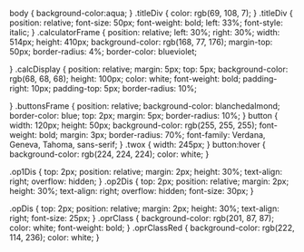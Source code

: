 body {
    background-color:aqua;
  }
  .titleDiv {
    color: rgb(69, 108, 7);
  }
  .titleDiv {
    position: relative;
    font-size: 50px;
    font-weight: bold;
    left: 33%;
    font-style: italic;
  }
  .calculatorFrame {
    position: relative;
    left: 30%;
    right: 30%;
    width: 514px;
    height: 410px;
    background-color: rgb(168, 77, 176);
    margin-top: 50px;
    border-radius: 4%;
    border-color: blueviolet;
   
  }
  .calcDisplay {
    position: relative;
    margin: 5px;
    top: 5px;
    background-color: rgb(68, 68, 68);
    height: 100px;
    color: white;
    font-weight: bold;
    padding-right: 10px;
    padding-top: 5px;
    border-radius: 10%;
    
    

  }
  .buttonsFrame {
    position: relative;
    background-color: blanchedalmond;
    border-color: blue;
    top: 2px;
    margin: 5px;
    border-radius: 10%;
  }
  button {
    width: 120px;
    height: 50px;
    background-color: rgb(255, 255, 255);
    font-weight: bold;
    margin: 3px;
    border-radius: 70%;
    font-family: Verdana, Geneva, Tahoma, sans-serif;
  }
  .twox {
    width: 245px;
  }
  button:hover {
    background-color: rgb(224, 224, 224);
    color: white;
  }
  
  .op1Dis {
    top: 2px;
    position: relative;
    margin: 2px;
    height: 30%;
    text-align: right;
    overflow: hidden;
  }
  .op2Dis {
    top: 2px;
    position: relative;
    margin: 2px;
    height: 30%;
    text-align: right;
    overflow: hidden;
    font-size: 30px;
  }
  
  .opDis {
    top: 2px;
    position: relative;
    margin: 2px;
    height: 30%;
    text-align: right;
    font-size: 25px;
  }
  .oprClass {
    background-color: rgb(201, 87, 87);
    color: white;
    font-weight: bold;
  }
  .oprClassRed {
    background-color: rgb(222, 114, 236);
    color: white;
  }
